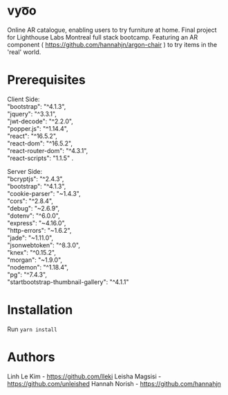 # vyo͞o

Online AR catalogue, enabling users to try furniture at home. Final project for Lighthouse Labs Montreal full stack bootcamp. 
Featuring an AR component ( https://github.com/hannahjn/argon-chair ) to try items in the 'real' world.

# Prerequisites
Client Side:  
    "bootstrap": "^4.1.3",  
    "jquery": "^3.3.1",  
    "jwt-decode": "^2.2.0",  
    "popper.js": "^1.14.4",  
    "react": "^16.5.2",  
    "react-dom": "^16.5.2",  
    "react-router-dom": "^4.3.1",  
    "react-scripts": "1.1.5" . 

Server Side:  
    "bcryptjs": "^2.4.3",  
    "bootstrap": "^4.1.3",  
    "cookie-parser": "~1.4.3",  
    "cors": "^2.8.4",  
    "debug": "~2.6.9",  
    "dotenv": "^6.0.0",  
    "express": "~4.16.0",  
    "http-errors": "~1.6.2",  
    "jade": "~1.11.0",  
    "jsonwebtoken": "^8.3.0",  
    "knex": "^0.15.2",  
    "morgan": "~1.9.0",  
    "nodemon": "^1.18.4",  
    "pg": "^7.4.3",  
    "startbootstrap-thumbnail-gallery": "^4.1.1"  
  
  # Installation
  
  Run `yarn install`
  
  # Authors
  Linh Le Kim - https://github.com/lleki
  Leisha Magsisi - https://github.com/unleished
  Hannah Norish - https://github.com/hannahjn
  
  
  
  

